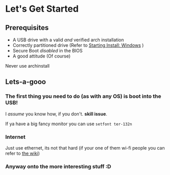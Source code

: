 # Let&apos;s Get Started

## Prerequisites
- A USB drive with a valid *and* verified arch installation
- Correctly partitioned drive (Refer to [Starting Install: Windows](https://github.com/theDevJade/archlinux-dual.git) )
- Secure Boot *disabled* in the BIOS
- A good attitude (Of course)

<tip>
    <p>
        Never use archinstall
    </p>
</tip>

## Lets-a-gooo

### The first thing you need to do (as with any OS) is boot into the USB!
I *assume* you know how, if you don't. **skill issue**.

<tip>
    <p>
        If ya have a big fancy monitor you can use <code>setfont ter-132n</code>
    </p>
</tip>

### Internet
Just use ethernet, its not that hard (if your one of them wi-fi people you can refer to [the wiki](https://wiki.archlinux.org/title/Installation_guide))

### Anyway onto the more interesting stuff :D

